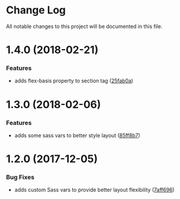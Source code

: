 # Change Log

All notable changes to this project will be documented in this file.

<a name="1.4.0"></a>
# 1.4.0 (2018-02-21)


### Features

* adds flex-basis property to section tag ([25fab0a](https://github.com/SUI-Components/sui-components/commit/25fab0a))



<a name="1.3.0"></a>
# 1.3.0 (2018-02-06)


### Features

* adds some sass vars to better style layout ([85ff8b7](https://github.com/SUI-Components/sui-components/commit/85ff8b7))



<a name="1.2.0"></a>
# 1.2.0 (2017-12-05)


### Bug Fixes

* adds custom Sass vars to provide better layout flexibility ([7aff696](https://github.com/SUI-Components/sui-components/commit/7aff696))



